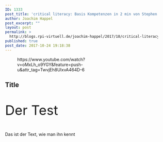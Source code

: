 ```yaml
---
ID: 1333
post_title: 'critical literacy: Basis Kompetenzen in 2 min von Stephen Downes'
author: Joachim Happel
post_excerpt: ""
layout: post
permalink: >
  http://blogs.rpi-virtuell.de/joachim-happel/2017/10/critical-literacy-basis-kompetenzen-in-2-min-von-stephen-downes/
published: true
post_date: 2017-10-24 19:18:38
---
```

<!-- wp:core-embed/youtube {"url":"https://www.youtube.com/watch?v=oMxLh_o9YGY\u0026feature=push-u\u0026attr_tag=TwvjEh8UlxvA464D-6","type":"video","providerNameSlug":"youtube"} -->
<figure class="wp-block-embed-youtube wp-block-embed is-type-video is-provider-youtube">
https://www.youtube.com/watch?v=oMxLh_o9YGY&amp;feature=push-u&amp;attr_tag=TwvjEh8UlxvA464D-6
</figure>
<!-- /wp:core-embed/youtube -->

<!-- wp:heading -->
<h2>Title</h2>
<!-- /wp:heading -->

<!-- wp:paragraph {"textColor":"very-light-gray","backgroundColor":"vivid-red","customFontSize":44} -->
<p style="font-size:44px" class="has-background has-very-light-gray-color has-vivid-red-background-color">Der Test</p>
<!-- /wp:paragraph -->

<p>Das ist der Text, wie man ihn kennt</p>